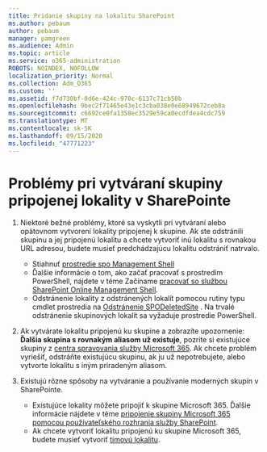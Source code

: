 ```yaml
---
title: Pridanie skupiny na lokalitu SharePoint
ms.author: pebaum
author: pebaum
manager: pamgreen
ms.audience: Admin
ms.topic: article
ms.service: o365-administration
ROBOTS: NOINDEX, NOFOLLOW
localization_priority: Normal
ms.collection: Adm_O365
ms.custom: ''
ms.assetid: f7d730bf-0d6e-424c-970c-6137c71cb50b
ms.openlocfilehash: 9bec2f71465e43e1c3cba038e0e68949672ceb8a
ms.sourcegitcommit: c6692ce0fa1358ec3529e59ca0ecdfdea4cdc759
ms.translationtype: MT
ms.contentlocale: sk-SK
ms.lasthandoff: 09/15/2020
ms.locfileid: "47771223"
---
```

# <a name="issues-when-creating-a-group-connected-site-in-sharepoint"></a>Problémy pri vytváraní skupiny pripojenej lokality v SharePointe

1. Niektoré bežné problémy, ktoré sa vyskytli pri vytváraní alebo opätovnom vytvorení lokality pripojenej k skupine.
Ak ste odstránili skupinu a jej pripojenú lokalitu a chcete vytvoriť inú lokalitu s rovnakou URL adresou, budete musieť predchádzajúcu lokalitu odstrániť natrvalo.

   - Stiahnuť [prostredie spo Management Shell](https://support.office.com/article/introduction-to-the-sharepoint-online-management-shell-c16941c3-19b4-4710-8056-34c034493429)
   - Ďalšie informácie o tom, ako začať pracovať s prostredím PowerShell, nájdete v téme Začíname [pracovať so službou SharePoint Online Management Shell](https://docs.microsoft.com/powershell/module/sharepoint-online/remove-sposite).
   - Odstránenie lokality z odstránených lokalít pomocou rutiny typu cmdlet prostredia na [Odstránenie SPODeletedSite](https://docs.microsoft.com/powershell/module/sharepoint-online/remove-sposite?view=sharepoint-ps) . Na trvalé odstránenie skupinových lokalít sa vyžaduje prostredie PowerShell.

1. Ak vytvárate lokalitu pripojenú ku skupine a zobrazíte upozornenie: **Ďalšia skupina s rovnakým aliasom už existuje**, pozrite si existujúce skupiny z [centra spravovania služby Microsoft 365](https://admin.microsoft.com/AdminPortal/Home#/groups). Ak chcete problém vyriešiť, odstráňte existujúcu skupinu, ak ju už nepotrebujete, alebo vytvorte lokalitu s iným priradeným aliasom.

1. Existujú rôzne spôsoby na vytváranie a používanie moderných skupín v SharePointe.

   - Existujúce lokality môžete pripojiť k skupine Microsoft 365. Ďalšie informácie nájdete v téme [pripojenie skupiny Microsoft 365 pomocou používateľského rozhrania služby SharePoint](https://docs.microsoft.com/sharepoint/dev/transform/modernize-connect-to-office365-group#connect-an-office-365-group-using-the-sharepoint-user-interface).
   - Ak chcete vytvoriť lokalitu pripojenú ku skupine Microsoft 365, budete musieť vytvoriť [tímovú lokalitu](https://admin.microsoft.com/sharepoint).
